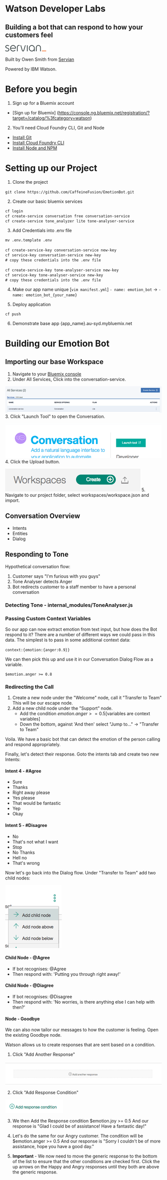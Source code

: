 # Watson Developer Labs
## Building a bot that can respond to how your customers feel

![Servian Logo](/screenshots/servian_logo.png)

Built by Owen Smith from [Servian](servian.ai)

Powered by IBM Watson.


# Before you begin
1. Sign up for a Bluemix account
- [Sign up for Bluemix] (https://console.ng.bluemix.net/registration/?target=/catalog/%3fcategory=watson)

2. You'll need Cloud Foundry CLI, Git and Node
- [Install Git](https://git-scm.com/book/en/v1/Getting-Started-Installing-Git)
- [Install Cloud Foundry CLI](https://github.com/cloudfoundry/cli#downloads)
- [Install Node and NPM](https://nodejs.org/#download)

# Setting up our Project
1. Clone the project

`git clone https://github.com/CaffeineFusion/EmotionBot.git`

2. Create our basic bluemix services
```
cf login
cf create-service conversation free conversation-service
cf create-service tone_analyzer lite tone-analyser-service
```

3. Add Credentials into .env file
```
mv .env.template .env

cf create-service-key conversation-service new-key
cf service-key conversation-service new-key
# copy these credentials into the .env file

cf create-service-key tone-analyser-service new-key
cf service-key tone-analyser-service new-key
# copy these credentials into the .env file
```

4. Make our app name unique [`vim manifest.yml`]
`- name: emotion_bot` -> `- name: emotion_bot_{your_name}`

5. Deploy application
```
cf push
```

6. Demonstrate base app {app_name}.au-syd.mybluemix.net


# Building our Emotion Bot
## Importing our base Workspace
1. Navigate to your [Bluemix console](https://console.au-syd.bluemix.net/dashboard/services)
2. Under All Services, Click into the conversation-service.

![Conversation-Service](/screenshots/Conversation-Service.png)
3. Click "Launch Tool" to open the Conversation.

![Launch-Tool](/screenshots/Launch-Tool.png)
4. Click the Upload button.

![Upload-Workspace](/screenshots/Upload-Workspace.png)
5. Navigate to our project folder, select workspaces/workspace.json and import.

## Conversation Overview
- Intents
- Entities
- Dialog

## Responding to Tone
Hypothetical conversation flow:
1. Customer says "I'm furious with you guys"
2. Tone Analyser detects Anger
3. Bot redirects customer to a staff member to have a personal conversation

### Detecting Tone - internal_modules/ToneAnalyser.js

### Passing Custom Context Variables
So our app can now extract emotion from text input, but how does the Bot respond to it? There are a number of different ways we could pass in this data. The simplest is to pass in some additional context data:

`context:{emotion:{anger:0.9}}`

We can then pick this up and use it in our Conversation Dialog Flow as a variable.

```
$emotion.anger >= 0.8
```

### Redirecting the Call
1. Create a new node under the "Welcome" node, call it "Transfer to Team"
This will be our escape node.
2. Add a new child node under the "Support" node.
    - Add the condition $emotion.anger >= 0.5 [$variables are context variables]
    - Down the bottom, against 'And then' select "Jump to..." -> "Transfer to Team"

Voila. We have a basic bot that can detect the emotion of the person calling and respond appropriately.

Finally, let's detect their response.
Goto the intents tab and create two new Intents:

#### Intent 4 - #Agree
- Sure
- Thanks
- Right away please
- Yes please
- That would be fantastic
- Yep
- Okay

#### Intent 5 - #Disagree
- No
- That's not what I want
- Stop
- No Thanks
- Hell no
- That's wrong


Now let's go back into the Dialog flow. Under "Transfer to Team" add two child nodes:

![Add Child Node](/screenshots/Add-Child-Node.png)

#### Child Node - \@Agree
- If bot recognises: \@Agree
- Then respond with: 'Putting you through right away!'

#### Child Node - \@Diagree
- If bot recognises: \@Disagree
- Then respond with: 'No worries, is there anything else I can help with then?'


#### Node - Goodbye
We can also now tailor our messages to how the customer is feeling. Open the existing Goodbye node.

Watson allows us to create responses that are sent based on a condition.
1. Click "Add Another Response"

![Add Response](/screenshots/Add-Another-Response.png)

2. Click "Add Response Condition"

![Add Response Condition](/screenshots/Response-Condition.png)

3. We then Add the Response condition $emotion.joy >= 0.5
And our response is "Glad I could be of assistance! Have a fantastic day!"

4. Let's do the same for our Angry customer.
The condition will be $emotion.anger >= 0.5
And our response is "Sorry I couldn't be of more assistance, hope you have a good day."

5. **Important** - We now need to move the generic response to the bottom of the list to ensure that the other conditions are checked first. Click the up arrows on the Happy and Angry responses until they both are above the generic response.
